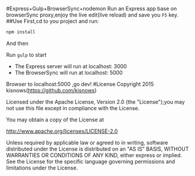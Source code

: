 #Express+Gulp+BrowserSync+nodemon
Run an Express app base on browserSync proxy,enjoy the live edit(live reload) and save you `F5` key.
##Use
First,cd to you project and run:

```bash
npm install
```

And then

Run `gulp` to start

  * The Express server will run at localhost: 3000
  * The BrowserSync will run at localhost: 5000

Browser to localhost:5000 ,go dev!
#License
Copyright 2015 kisnows(https://github.com/kisnows)

Licensed under the Apache License, Version 2.0 (the "License");you may not use this file except in compliance with the License.

You may obtain a copy of the License at

http://www.apache.org/licenses/LICENSE-2.0

Unless required by applicable law or agreed to in writing, software distributed under the License is distributed on an "AS IS" BASIS, WITHOUT WARRANTIES OR CONDITIONS OF ANY KIND, either express or implied. See the License for the specific language governing permissions and limitations under the License.
